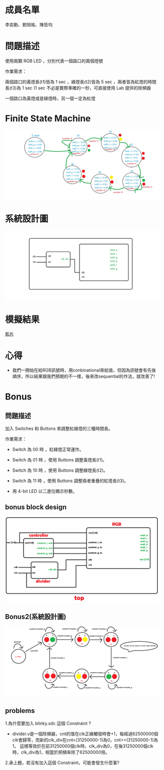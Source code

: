 # 成員名單
李奕勳、劉旭祐、陳哲均
# 問題描述
使用兩顆 RGB LED ，分別代表一個路口的兩個燈號

作業需求：

兩個路口的黃燈長(t1)皆為 1 sec ，綠燈長(t2)皆為 5 sec ，兩者皆為紅燈的時間長(t3)為 1 sec (1 sec 不必是實際準確的一秒，可直接使用 Lab 提供的除頻器

一個路口為黃燈或是綠燈時，另一個一定為紅燈
# Finite State Machine
![fsm](https://github.com/sanwich27/2019_FPGA_Design_Group4/blob/master/hw01/images/FPGA.jpg)
# 系統設計圖
<img src="https://github.com/sanwich27/2019_FPGA_Design_Group4/blob/master/hw01/images/FPGA2.jpg?raw=true">

# 模擬結果
[影片](https://www.youtube.com/watch?v=LJ7O0OfI62Q)

# 心得
* 我們一開始在給RGB訊號時，用conbinational來給值，但因為訊號會有先後順序，所以結果跟我們預期的不一樣，後來改sequential的作法，就改善了!

# Bonus
## 問題描述

加入 Switches 和 Buttons 來調整紅綠燈的三種時間長。

作業需求：

* Switch 為 00 時 ，紅綠燈正常運作。
* Switch 為 01 時 ，使用 Buttons 調整黃燈長(t1)。
* Switch 為 10 時 ，使用 Buttons 調整綠燈長(t2)。
* Switch 為 11 時 ，使用 Buttons 調整兩者重疊的紅燈長(t3)。

* 用 4-bit LED 以二進位顯示秒數。
## bonus block design
<img src="https://github.com/sanwich27/2019_FPGA_Design_Group4/blob/master/hw01_bonus/images/bonus_block_design.png"></img>
## Bonus2(系統設計圖)
![bd](https://github.com/sanwich27/2019_FPGA_Design_Group4/blob/master/hw01_bonus/images/bonus_fsm.png?raw=true)
## problems
1.為什麼要加入 blinky.xdc 這個 Constraint ?

* divider.v是一個除頻器，cnt的值在clk正緣觸發時會+1，每經過62500000個clk會歸零，而新的clk_div在cnt<(31250000-1)為0，cnt>=(31250000-1)為1，
  這樣等效於在前31250000個clk時，clk_div為0，在後31250000個clk時，clk_div為1，相當於把頻率除了62500000倍。
  
2.承上題，若沒有加入這個 Constraint，可能會發生什麼事?



